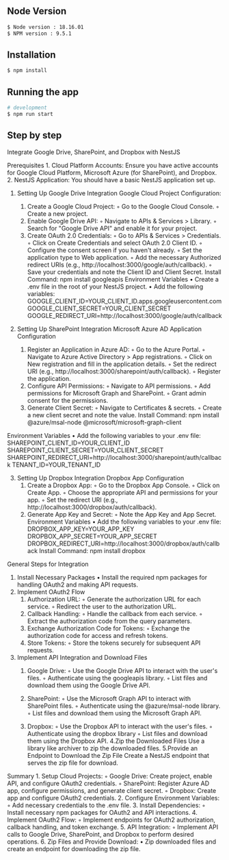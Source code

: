 ## Node Version
```bash
$ Node version : 18.16.01
$ NPM version : 9.5.1
```
## Installation

```bash
$ npm install
```

## Running the app

```bash
# development
$ npm run start
```

## Step by step


Integrate Google Drive, SharePoint, and Dropbox with NestJS

Prerequisites
    1. Cloud Platform Accounts: Ensure you have active accounts for Google Cloud Platform, Microsoft Azure (for SharePoint), and Dropbox.
    2. NestJS Application: You should have a basic NestJS application set up.
   
1. Setting Up Google Drive Integration
Google Cloud Project Configuration:
    1. Create a Google Cloud Project:
        ◦ Go to the Google Cloud Console.
        ◦ Create a new project.
    2. Enable Google Drive API:
        ◦ Navigate to APIs & Services > Library.
        ◦ Search for "Google Drive API" and enable it for your project.
    3. Create OAuth 2.0 Credentials:
        ◦ Go to APIs & Services > Credentials.
        ◦ Click on Create Credentials and select OAuth 2.0 Client ID.
        ◦ Configure the consent screen if you haven't already.
        ◦ Set the application type to Web application.
        ◦ Add the necessary Authorized redirect URIs (e.g., http://localhost:3000/google/auth/callback).
        ◦ Save your credentials and note the Client ID and Client Secret.
Install Command:
npm install googleapis 
Environment Variables
    • Create a .env file in the root of your NestJS project.
    • Add the following variables:
GOOGLE_CLIENT_ID=YOUR_CLIENT_ID.apps.googleusercontent.com
GOOGLE_CLIENT_SECRET=YOUR_CLIENT_SECRET
GOOGLE_REDIRECT_URI=http://localhost:3000/google/auth/callback

2. Setting Up SharePoint Integration
Microsoft Azure AD Application Configuration
    1. Register an Application in Azure AD:
        ◦ Go to the Azure Portal.
        ◦ Navigate to Azure Active Directory > App registrations.
        ◦ Click on New registration and fill in the application details.
        ◦ Set the redirect URI (e.g., http://localhost:3000/sharepoint/auth/callback).
        ◦ Register the application.
    2. Configure API Permissions:
        ◦ Navigate to API permissions.
        ◦ Add permissions for Microsoft Graph and SharePoint.
        ◦ Grant admin consent for the permissions.
    3. Generate Client Secret:
        ◦ Navigate to Certificates & secrets.
        ◦ Create a new client secret and note the value.
Install Command:
npm install @azure/msal-node @microsoft/microsoft-graph-client 

Environment Variables
    • Add the following variables to your .env file:
SHAREPOINT_CLIENT_ID=YOUR_CLIENT_ID
SHAREPOINT_CLIENT_SECRET=YOUR_CLIENT_SECRET
SHAREPOINT_REDIRECT_URI=http://localhost:3000/sharepoint/auth/callback
TENANT_ID=YOUR_TENANT_ID

3. Setting Up Dropbox Integration
Dropbox App Configuration
    1. Create a Dropbox App:
        ◦ Go to the Dropbox App Console.
        ◦ Click on Create App.
        ◦ Choose the appropriate API and permissions for your app.
        ◦ Set the redirect URI (e.g., http://localhost:3000/dropbox/auth/callback).
    2. Generate App Key and Secret:
        ◦ Note the App Key and App Secret.
Environment Variables
    • Add the following variables to your .env file:
DROPBOX_APP_KEY=YOUR_APP_KEY
DROPBOX_APP_SECRET=YOUR_APP_SECRET
DROPBOX_REDIRECT_URI=http://localhost:3000/dropbox/auth/callback
Install Command:
npm install dropbox 

General Steps for Integration
1. Install Necessary Packages
    • Install the required npm packages for handling OAuth2 and making API requests.
2. Implement OAuth2 Flow
    1. Authorization URL:
        ◦ Generate the authorization URL for each service.
        ◦ Redirect the user to the authorization URL.
    2. Callback Handling:
        ◦ Handle the callback from each service.
        ◦ Extract the authorization code from the query parameters.
    3. Exchange Authorization Code for Tokens:
        ◦ Exchange the authorization code for access and refresh tokens.
    4. Store Tokens:
        ◦ Store the tokens securely for subsequent API requests.
3. Implement API Integration and Download Files
    1. Google Drive:
        ◦ Use the Google Drive API to interact with the user's files.
        ◦ Authenticate using the googleapis library.
        ◦ List files and download them using the Google Drive API.

    2. SharePoint:
        ◦ Use the Microsoft Graph API to interact with SharePoint files.
        ◦ Authenticate using the @azure/msal-node library.
        ◦ List files and download them using the Microsoft Graph API.
    3. Dropbox:
        ◦ Use the Dropbox API to interact with the user's files.
        ◦ Authenticate using the dropbox library
        ◦ List files and download them using the Dropbox API.
4.Zip the Downloaded Files
Use a library like archiver to zip the downloaded files.
5.Provide an Endpoint to Download the Zip File
Create a NestJS endpoint that serves the zip file for download.

Summary
    1. Setup Cloud Projects:
        ◦ Google Drive: Create project, enable API, and configure OAuth2 credentials.
        ◦ SharePoint: Register Azure AD app, configure permissions, and generate client secret.
        ◦ Dropbox: Create app and configure OAuth2 credentials.
    2. Configure Environment Variables:
        ◦ Add necessary credentials to the .env file.
    3. Install Dependencies:
        ◦ Install necessary npm packages for OAuth2 and API interactions.
    4. Implement OAuth2 Flow:
        ◦ Implement endpoints for OAuth2 authorization, callback handling, and token exchange.
    5. API Integration:
        ◦ Implement API calls to Google Drive, SharePoint, and Dropbox to perform desired operations.
      6. Zip Files and Provide Download:
    • Zip downloaded files and create an endpoint for downloading the zip file.





